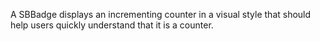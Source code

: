A SBBadge displays an incrementing counter in a visual style that should help users quickly understand that it is a counter.
